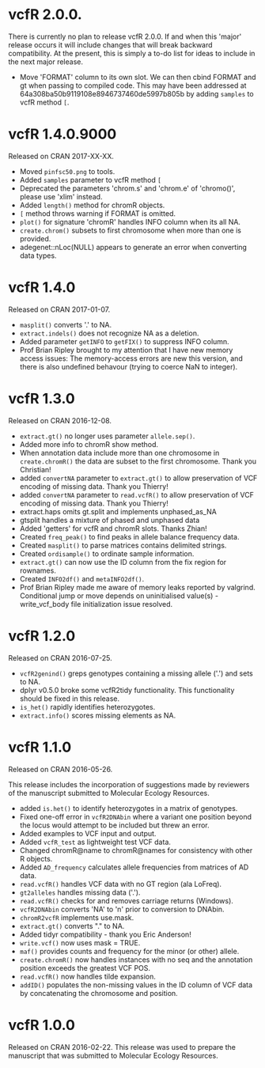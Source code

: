 
# vcfR 2.0.0.
There is currently no plan to release vcfR 2.0.0.
If and when this 'major' release occurs it will include changes that will break backward compatibility.
At the present, this is simply a to-do list for ideas to include in the next major release.

* Move 'FORMAT' column to its own slot. We can then cbind FORMAT and gt when passing to compiled code.
This may have been addressed at 64a308ba50b9119108e8946737460de5997b805b by adding `samples` to vcfR method `[`.



# vcfR 1.4.0.9000
Released on CRAN 2017-XX-XX.

* Moved `pinfsc50.png` to tools.
* Added `samples` parameter to vcfR method `[`
* Deprecated the parameters 'chrom.s' and 'chrom.e' of 'chromo()', please use 'xlim' instead.
* Added `length()` method for chromR objects.
* `[` method throws warning if FORMAT is omitted.
* `plot()` for signature 'chromR' handles INFO column when its all NA.
* `create.chrom()` subsets to first chromosome when more than one is provided.
* adegenet::nLoc(NULL) appears to generate an error when converting data types.


# vcfR 1.4.0
Released on CRAN 2017-01-07.

* `masplit()` converts '.' to NA.
* `extract.indels()` does not recognize NA as a deletion.
* Added parameter `getINFO` to `getFIX()` to suppress INFO column.
* Prof Brian Ripley brought to my attention that I have new memory access issues:
The memory-access errors are new this version, and there is also undefined behavour (trying to coerce NaN to integer).


# vcfR 1.3.0
Released on CRAN 2016-12-08.

* `extract.gt()` no longer uses parameter `allele.sep()`. 
* Added more info to chromR show method.
* When annotation data include more than one chromosome in `create.chromR()` the data are subset to the first chromosome. Thank you Christian!
* added `convertNA` parameter to `extract.gt()` to allow preservation of VCF encoding of missing data. Thank you Thierry!
* added `convertNA` parameter to `read.vcfR()` to allow preservation of VCF encoding of missing data. Thank you Thierry!
* extract.haps omits gt.split and implements unphased_as_NA
* gtsplit handles a mixture of phased and unphased data
* Added 'getters' for vcfR and chromR slots. Thanks Zhian!
* Created `freq_peak()` to find peaks in allele balance frequency data.
* Created `masplit()` to parse matrices contains delimited strings.
* Created `ordisample()` to ordinate sample information.
* `extract.gt()` can now use the ID column from the fix region for rownames.
* Created `INFO2df()` and `metaINFO2df()`.
* Prof Brian Ripley made me aware of memory leaks reported by valgrind.
  Conditional jump or move depends on uninitialised value(s) - write_vcf_body file initialization issue resolved.

# vcfR 1.2.0
Released on CRAN 2016-07-25.

* `vcfR2genind()` greps genotypes containing a missing allele ('.') and sets to NA.
* dplyr v0.5.0 broke some vcfR2tidy functionality. This functionality should be fixed in this release.
* `is_het()` rapidly identifies heterozygotes.
* `extract.info()` scores missing elements as NA.


# vcfR 1.1.0
Released on CRAN 2016-05-26.

This release includes the incorporation of suggestions made by reviewers of the manuscript submitted to Molecular Ecology Resources.

* added `is.het()` to identify heterozygotes in a matrix of genotypes.
* Fixed one-off error in `vcfR2DNAbin` where a variant one position beyond the locus would attempt to be included but threw an error.
* Added examples to VCF input and output.
* Added `vcfR_test` as lightweight test VCF data.
* Changed chromR@name to chromR@names for consistency with other R objects.
* Added `AD_frequency` calculates allele frequencies from matrices of AD data.
* `read.vcfR()` handles VCF data with no GT region (ala LoFreq).
* `gt2alleles` handles missing data ('.').
* `read.vcfR()` checks for and removes carriage returns (Windows).
* `vcfR2DNAbin` converts 'NA' to 'n' prior to conversion to DNAbin.
* `chromR2vcfR` implements use.mask.
* `extract.gt()` converts "." to NA.
* Added tidyr compatibility - thank you Eric Anderson!
* `write.vcf()` now uses mask = TRUE.
* `maf()` provides counts and frequency for the minor (or other) allele.
* `create.chromR()` now handles instances with no seq and the annotation position exceeds the greatest VCF POS.
* `read.vcfR()` now handles tilde expansion.
* `addID()` populates the non-missing values in the ID column of VCF data by concatenating the chromosome and position. 


# vcfR 1.0.0
Released on CRAN 2016-02-22.
This release was used to prepare the manuscript that was submitted to Molecular Ecology Resources.

